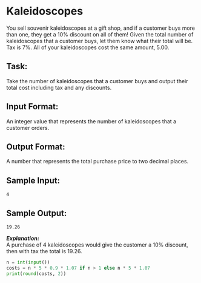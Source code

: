 # Kaleidoscopes

You sell souvenir kaleidoscopes at a gift shop, and if a customer buys more than one, they get a 10% discount on all of them!
Given the total number of kaleidoscopes that a customer buys, let them know what their total will be. Tax is 7%. All of your kaleidoscopes cost the same amount, 5.00.

## Task: 
Take the number of kaleidoscopes that a customer buys and output their total cost including tax and any discounts.

## Input Format: 
An integer value that represents the number of kaleidoscopes that a customer orders.

## Output Format: 
A number that represents the total purchase price to two decimal places.

## Sample Input: 
```4```

## Sample Output: 
```19.26```

***Explanation:***<br/> 
A purchase of 4 kaleidoscopes would give the customer a 10% discount, then with tax the total is 19.26.


```python
n = int(input())
costs = n * 5 * 0.9 * 1.07 if n > 1 else n * 5 * 1.07
print(round(costs, 2))
```
